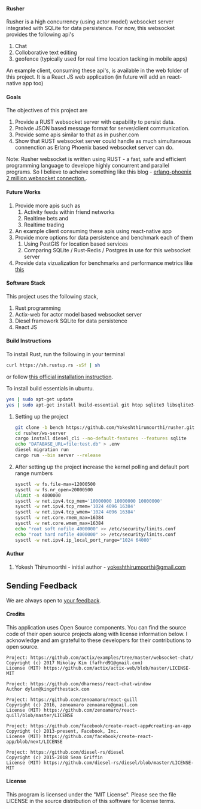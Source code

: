 #### Rusher
Rusher is a high concurrency (using actor model) websocket server integrated with SQLite for data persistence.
For now, this websocket provides the following api's
1. Chat
2. Colloborative text editing
3. geofence (typically used for real time location tacking in mobile apps)

An example client, consuming these api's, is available in the web folder of this project.
It is a React JS web application (in future will add an react-native app too) 

#### Goals
The objectives of this project are 
1. Provide a RUST websocket server with capability to persist data.
2. Proivde JSON based message format for server/client communication. 
3. Provide some apis similar to that as in pusher.com
4. Show that RUST websocket server could handle as much simultaneous connenction as Erlang Phoenix based websocket server can do. 
 
Note: Rusher websocket is written using RUST - a fast, safe and efficient  programming language to develope
highly concurrent and parallel programs. So I believe to acheive something like this blog - [erlang-phoenix 2 million websocket connection.]( http://phoenixframework.org/blog/the-road-to-2-million-websocket-connections).

#### Future Works
1. Provide more apis such as
    1. Activity feeds within friend networks
    2. Realtime bets and
    3. Realtime trading
2. An example client consuming these apis using react-native app    
3. Provide more options for data persistence and benchmark each of them
    1. Using PostGIS for location based services
    2. Comparing SQLite / Rust-Redis / Postgres in use for this websocket server
4. Provide data vizualization for benchmarks and performance metrics like [this](https://www.techempower.com/benchmarks/#section=test&runid=fd07b64e-47ce-411e-8b9b-b13368e988c6)    

#### Software Stack

This project uses the following stack,
1. Rust programming
2. Actix-web for actor model based websocket server
3. Diesel framework SQLite for data persistence
4. React JS

#### Build Instructions

To install Rust, run the following in your terminal

```bash
curl https://sh.rustup.rs -sSf | sh
```
or follow [this official installation instruction]( https://www.rust-lang.org/en-US/install.html).

To install build essentials in ubuntu.

```bash
yes | sudo apt-get update
yes | sudo apt-get install build-essential git htop sqlite3 libsqlite3-dev
```
1. Setting up the project

    ```bash
    git clone -b bench https://github.com/Yokeshthirumoorthi/rusher.git
    cd rusher/ws-server
    cargo install diesel_cli --no-default-features --features sqlite
    echo "DATABASE_URL=file:test.db" > .env
    diesel migration run
    cargo run --bin server --release
    ```
2. After setting up the project increase the kernel polling and default port range numbers

    ```bash
    sysctl -w fs.file-max=12000500
    sysctl -w fs.nr_open=20000500
    ulimit -n 4000000
    sysctl -w net.ipv4.tcp_mem='10000000 10000000 10000000'
    sysctl -w net.ipv4.tcp_rmem='1024 4096 16384'
    sysctl -w net.ipv4.tcp_wmem='1024 4096 16384'
    sysctl -w net.core.rmem_max=16384
    sysctl -w net.core.wmem_max=16384
    echo "root soft nofile 4000000" >> /etc/security/limits.conf
    echo "root hard nofile 4000000" >> /etc/security/limits.conf
    sysctl -w net.ipv4.ip_local_port_range="1024 64000"
    ```
#### Authur

1. Yokesh Thirumoorthi - initial author - yokeshthirumoorthi@gmail.com

## Sending Feedback

We are always open to [your feedback](https://github.com/Yokeshthirumoorthi/rusher/issues).

#### Credits
This application uses Open Source components. You can find the source code of their open source projects along with license information below. I acknowledge and am grateful to these developers for their contributions to open source.

```
Project: https://github.com/actix/examples/tree/master/websocket-chat/
Copyright (c) 2017 Nikolay Kim (fafhrd91@gmail.com)
License (MIT) https://github.com/actix/actix-web/blob/master/LICENSE-MIT

Project: https://github.com/dharness/react-chat-window
Author dylan@kingofthestack.com

Project: https://github.com/zenoamaro/react-quill
Copyright (c) 2016, zenoamaro zenoamaro@gmail.com
License (MIT) https://github.com/zenoamaro/react-quill/blob/master/LICENSE

Project: https://github.com/facebook/create-react-app#creating-an-app
Copyright (c) 2013-present, Facebook, Inc.
License (MIT) https://github.com/facebook/create-react-app/blob/next/LICENSE

Project: https://github.com/diesel-rs/diesel
Copyright (c) 2015-2018 Sean Griffin
License (MIT) https://github.com/diesel-rs/diesel/blob/master/LICENSE-MIT
```

#### License

This program is licensed under the "MIT License". Please see the file LICENSE in the source distribution of this software for license terms.
